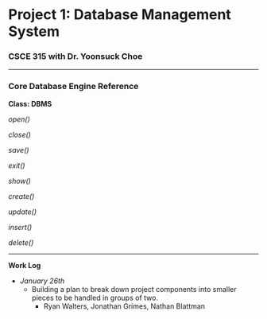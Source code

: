 # Project 1: Database Management System
### CSCE 315 with Dr. Yoonsuck Choe

***

### Core Database Engine Reference

**Class: DBMS**

_open()_

_close()_

_save()_

_exit()_

_show()_

_create()_

_update()_

_insert()_

_delete()_

***

**Work Log**

* *January 26th*
  * Building a plan to break down project components into smaller pieces to be handled in groups of two.
    * Ryan Walters, Jonathan Grimes, Nathan Blattman
